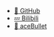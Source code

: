<!--
 * @Description: 
 * @Author: Bullet.S
 * @Date: 2019-12-05 13:18:17
 * @LastEditors: Bullet.S
 * @LastEditTime: 2019-12-14 23:33:50
 * @Email: animator.bullet@foxmail.com
 -->
<!-- _navbar.md -->

* [📑 GitHub]("https://github.com/AnimatorBullet")
* [💤 Bilibili](https://space.bilibili.com/2031113)
* [👒 aceBullet](https://acebullet.tk)